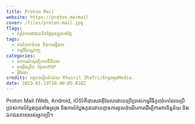```yaml
---
title: Proton Mail
website: https://proton.me/mail
cover: /files/proton-mail.jpg
flags:
  - គំរូនៃការជាវឥតគិតថ្លៃមុនត្រូវបង់ថ្លៃ
tags:
  - ការទំនាក់ទំនង និងការផ្ញើសារ
  - កម្មវិធីបណ្តាញ
categories:
  - ឧបករណ៍សុវត្ថិភាពឌីជីថល
  - ការអ៊ិនគ្រីប OpenPGP
  - អ៊ីមែល
credits: អត្ថបទរៀបចំដោយ Khairil Zhafri/EngageMedia.
date: 2023-01-19T10:40:05.818Z
---
```

Proton Mail (Web, Android, iOS) ​គឺជាសេវាអ៊ីមែលដោយប្រើប្រាស់កម្មវិធីកូដចំហដែលប្រើប្រាស់ការបំប្លែង​កូដ​ទាំង​ស្រុង និងការបំប្លែងកូដដោយគ្មានការចូលដំណើរការដើម្បីការពារទិន្នន័យ និងឯកជនភាពរបស់អ្នកប្រើ។